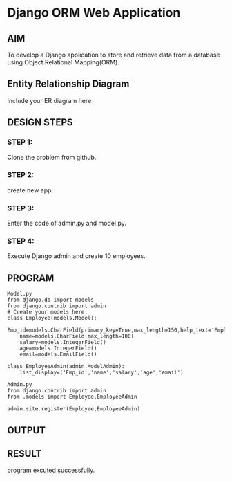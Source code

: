 # Django ORM Web Application

## AIM
To develop a Django application to store and retrieve data from a database using Object Relational Mapping(ORM).

## Entity Relationship Diagram

Include your ER diagram here

## DESIGN STEPS

### STEP 1:
Clone the problem from github.
### STEP 2:
create new app.
### STEP 3:
Enter the code of admin.py and model.py.
### STEP 4:
Execute Django admin and create 10 employees.

## PROGRAM

```
Model.py
from django.db import models
from django.contrib import admin
# Create your models here.
class Employee(models.Model):
    Emp_id=models.CharField(primary_key=True,max_length=150,help_text='Emplopee_id')
    name=models.CharField(max_length=100)
    salary=models.IntegerField()
    age=models.IntegerField()
    email=models.EmailField()

class EmployeeAdmin(admin.ModelAdmin):
    list_display=('Emp_id','name','salary','age','email')
    
Admin.py
from django.contrib import admin
from .models import Employee,EmployeeAdmin

admin.site.register(Employee,EmployeeAdmin)
```

## OUTPUT

## RESULT
program excuted successfully.
